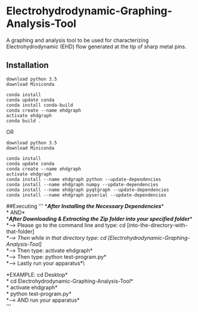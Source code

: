 # Electrohydrodynamic-Graphing-Analysis-Tool
A graphing and analysis tool to be used for characterizing Electrohydrodynamic (EHD) flow generated 
at the tip of sharp metal pins.

## Installation
```
download python 3.5
download Miniconda

conda install
conda update conda
conda install conda-build
conda create --name ehdgraph
activate ehdgraph
conda build .
```

OR

```
download python 3.5
download Miniconda

conda install
conda update conda
conda create --name ehdgraph
activate ehdgraph
conda install --name ehdgraph python --update-dependencies
conda install --name ehdgraph numpy --update-dependencies
conda install --name ehdgraph pyqtgraph --update-dependencies
conda install --name ehdgraph pyserial --update-dependencies
```

##Executing
'''
\******After Installing the Necessary Dependencies******\
\*			AND*\
\****After Downloading & Extracting the Zip folder into your specified folder****\
\*--> Please go to the command line and type:	cd [into-the-directory-with-that-folder]*\
\*--> Then while in that directory type:		cd [Electrohydrodynamic-Graphing-Analysis-Tool]*\
\*--> Then type:					activate ehdgraph*\
\*--> Then type:					python test-program.py*\
\*--> Lastly run your apparatus*\

\*EXAMPLE:	cd Desktop*\
\*		cd Electrohydrodynamic-Graphing-Analysis-Tool*\
\*		activate ehdgraph*\
\*		python test-program.py*\
\*--> AND run your apparatus*\
'''